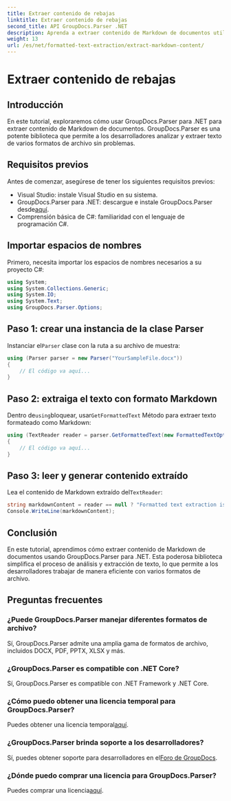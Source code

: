 ```yaml
---
title: Extraer contenido de rebajas
linktitle: Extraer contenido de rebajas
second_title: API GroupDocs.Parser .NET
description: Aprenda a extraer contenido de Markdown de documentos utilizando GroupDocs.Parser para .NET. Este tutorial proporciona instrucciones paso a paso para una extracción de texto perfecta.
weight: 13
url: /es/net/formatted-text-extraction/extract-markdown-content/
---
```


# Extraer contenido de rebajas

## Introducción
En este tutorial, exploraremos cómo usar GroupDocs.Parser para .NET para extraer contenido de Markdown de documentos. GroupDocs.Parser es una potente biblioteca que permite a los desarrolladores analizar y extraer texto de varios formatos de archivo sin problemas.
## Requisitos previos
Antes de comenzar, asegúrese de tener los siguientes requisitos previos:
- Visual Studio: instale Visual Studio en su sistema.
-  GroupDocs.Parser para .NET: descargue e instale GroupDocs.Parser desde[aquí](https://releases.groupdocs.com/parser/net/).
- Comprensión básica de C#: familiaridad con el lenguaje de programación C#.

## Importar espacios de nombres
Primero, necesita importar los espacios de nombres necesarios a su proyecto C#:
```csharp
using System;
using System.Collections.Generic;
using System.IO;
using System.Text;
using GroupDocs.Parser.Options;
```
## Paso 1: crear una instancia de la clase Parser
 Instanciar el`Parser` clase con la ruta a su archivo de muestra:
```csharp
using (Parser parser = new Parser("YourSampleFile.docx"))
{
    // El código va aquí...
}
```
## Paso 2: extraiga el texto con formato Markdown
 Dentro de`using`bloquear, usar`GetFormattedText` Método para extraer texto formateado como Markdown:
```csharp
using (TextReader reader = parser.GetFormattedText(new FormattedTextOptions(FormattedTextMode.Markdown)))
{
    // El código va aquí...
}
```
## Paso 3: leer y generar contenido extraído
 Lea el contenido de Markdown extraído del`TextReader`:
```csharp
string markdownContent = reader == null ? "Formatted text extraction isn't supported" : reader.ReadToEnd();
Console.WriteLine(markdownContent);
```

## Conclusión
En este tutorial, aprendimos cómo extraer contenido de Markdown de documentos usando GroupDocs.Parser para .NET. Esta poderosa biblioteca simplifica el proceso de análisis y extracción de texto, lo que permite a los desarrolladores trabajar de manera eficiente con varios formatos de archivo.
## Preguntas frecuentes
### ¿Puede GroupDocs.Parser manejar diferentes formatos de archivo?
Sí, GroupDocs.Parser admite una amplia gama de formatos de archivo, incluidos DOCX, PDF, PPTX, XLSX y más.
### ¿GroupDocs.Parser es compatible con .NET Core?
Sí, GroupDocs.Parser es compatible con .NET Framework y .NET Core.
### ¿Cómo puedo obtener una licencia temporal para GroupDocs.Parser?
 Puedes obtener una licencia temporal[aquí](https://purchase.groupdocs.com/temporary-license/).
### ¿GroupDocs.Parser brinda soporte a los desarrolladores?
 Sí, puedes obtener soporte para desarrolladores en el[Foro de GroupDocs](https://forum.groupdocs.com/c/parser/17).
### ¿Dónde puedo comprar una licencia para GroupDocs.Parser?
 Puedes comprar una licencia[aquí](https://purchase.groupdocs.com/buy).